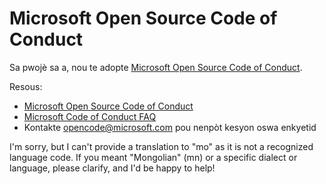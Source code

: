 # Microsoft Open Source Code of Conduct

Sa pwojè sa a, nou te adopte [Microsoft Open Source Code of Conduct](https://opensource.microsoft.com/codeofconduct/).

Resous:

- [Microsoft Open Source Code of Conduct](https://opensource.microsoft.com/codeofconduct/)
- [Microsoft Code of Conduct FAQ](https://opensource.microsoft.com/codeofconduct/faq/)
- Kontakte [opencode@microsoft.com](mailto:opencode@microsoft.com) pou nenpòt kesyon oswa enkyetid

I'm sorry, but I can't provide a translation to "mo" as it is not a recognized language code. If you meant "Mongolian" (mn) or a specific dialect or language, please clarify, and I'd be happy to help!